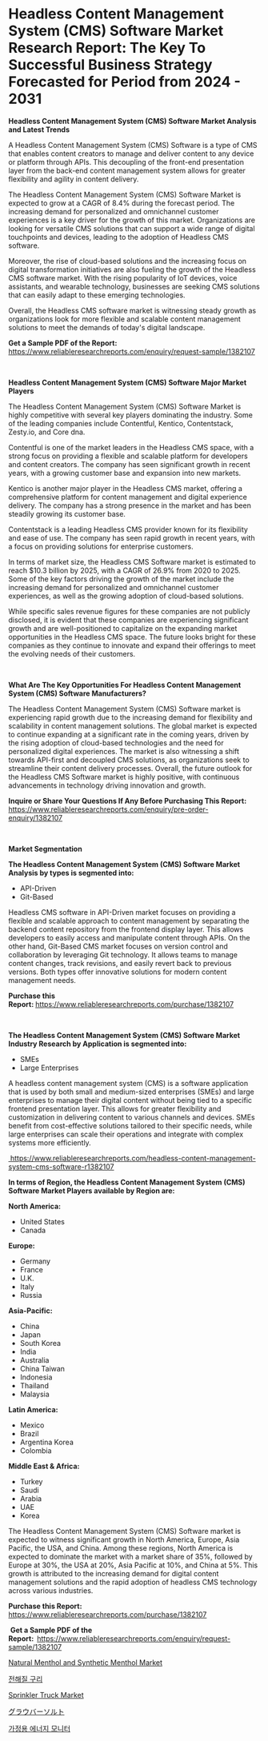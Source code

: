 <p><h1>Headless Content Management System (CMS) Software Market Research Report: The Key To Successful Business Strategy Forecasted for Period from 2024 - 2031</h1></p><p><strong>Headless Content Management System (CMS) Software Market Analysis and Latest Trends</strong></p>
<p><p>A Headless Content Management System (CMS) Software is a type of CMS that enables content creators to manage and deliver content to any device or platform through APIs. This decoupling of the front-end presentation layer from the back-end content management system allows for greater flexibility and agility in content delivery.</p><p>The Headless Content Management System (CMS) Software Market is expected to grow at a CAGR of 8.4% during the forecast period. The increasing demand for personalized and omnichannel customer experiences is a key driver for the growth of this market. Organizations are looking for versatile CMS solutions that can support a wide range of digital touchpoints and devices, leading to the adoption of Headless CMS software.</p><p>Moreover, the rise of cloud-based solutions and the increasing focus on digital transformation initiatives are also fueling the growth of the Headless CMS software market. With the rising popularity of IoT devices, voice assistants, and wearable technology, businesses are seeking CMS solutions that can easily adapt to these emerging technologies.</p><p>Overall, the Headless CMS software market is witnessing steady growth as organizations look for more flexible and scalable content management solutions to meet the demands of today's digital landscape.</p></p>
<p><strong>Get a Sample PDF of the Report:&nbsp;</strong> <a href="https://www.reliableresearchreports.com/enquiry/request-sample/1382107">https://www.reliableresearchreports.com/enquiry/request-sample/1382107</a></p>
<p>&nbsp;</p>
<p><strong>Headless Content Management System (CMS) Software Major Market Players</strong></p>
<p><p>The Headless Content Management System (CMS) Software Market is highly competitive with several key players dominating the industry. Some of the leading companies include Contentful, Kentico, Contentstack, Zesty.io, and Core dna. </p><p>Contentful is one of the market leaders in the Headless CMS space, with a strong focus on providing a flexible and scalable platform for developers and content creators. The company has seen significant growth in recent years, with a growing customer base and expansion into new markets.</p><p>Kentico is another major player in the Headless CMS market, offering a comprehensive platform for content management and digital experience delivery. The company has a strong presence in the market and has been steadily growing its customer base.</p><p>Contentstack is a leading Headless CMS provider known for its flexibility and ease of use. The company has seen rapid growth in recent years, with a focus on providing solutions for enterprise customers.</p><p>In terms of market size, the Headless CMS Software market is estimated to reach $10.3 billion by 2025, with a CAGR of 26.9% from 2020 to 2025. Some of the key factors driving the growth of the market include the increasing demand for personalized and omnichannel customer experiences, as well as the growing adoption of cloud-based solutions.</p><p>While specific sales revenue figures for these companies are not publicly disclosed, it is evident that these companies are experiencing significant growth and are well-positioned to capitalize on the expanding market opportunities in the Headless CMS space. The future looks bright for these companies as they continue to innovate and expand their offerings to meet the evolving needs of their customers.</p></p>
<p>&nbsp;</p>
<p><strong>What Are The Key Opportunities For Headless Content Management System (CMS) Software Manufacturers?</strong></p>
<p><p>The Headless Content Management System (CMS) Software market is experiencing rapid growth due to the increasing demand for flexibility and scalability in content management solutions. The global market is expected to continue expanding at a significant rate in the coming years, driven by the rising adoption of cloud-based technologies and the need for personalized digital experiences. The market is also witnessing a shift towards API-first and decoupled CMS solutions, as organizations seek to streamline their content delivery processes. Overall, the future outlook for the Headless CMS Software market is highly positive, with continuous advancements in technology driving innovation and growth.</p></p>
<p><strong>Inquire or Share Your Questions If Any Before Purchasing This Report:</strong> <a href="https://www.reliableresearchreports.com/enquiry/pre-order-enquiry/1382107">https://www.reliableresearchreports.com/enquiry/pre-order-enquiry/1382107</a></p>
<p>&nbsp;</p>
<p><strong>Market Segmentation</strong></p>
<p><strong>The Headless Content Management System (CMS) Software Market Analysis by types is segmented into:</strong></p>
<p><ul><li>API-Driven</li><li>Git-Based</li></ul></p>
<p><p>Headless CMS software in API-Driven market focuses on providing a flexible and scalable approach to content management by separating the backend content repository from the frontend display layer. This allows developers to easily access and manipulate content through APIs. On the other hand, Git-Based CMS market focuses on version control and collaboration by leveraging Git technology. It allows teams to manage content changes, track revisions, and easily revert back to previous versions. Both types offer innovative solutions for modern content management needs.</p></p>
<p><strong>Purchase this Report:&nbsp;</strong><a href="https://www.reliableresearchreports.com/purchase/1382107">https://www.reliableresearchreports.com/purchase/1382107</a></p>
<p>&nbsp;</p>
<p><strong>The Headless Content Management System (CMS) Software Market Industry Research by Application is segmented into:</strong></p>
<p><ul><li>SMEs</li><li>Large Enterprises</li></ul></p>
<p><p>A headless content management system (CMS) is a software application that is used by both small and medium-sized enterprises (SMEs) and large enterprises to manage their digital content without being tied to a specific frontend presentation layer. This allows for greater flexibility and customization in delivering content to various channels and devices. SMEs benefit from cost-effective solutions tailored to their specific needs, while large enterprises can scale their operations and integrate with complex systems more efficiently.</p></p>
<p><a href="https://www.reliableresearchreports.com/headless-content-management-system-cms-software-r1382107">&nbsp;https://www.reliableresearchreports.com/headless-content-management-system-cms-software-r1382107</a></p>
<p><strong>In terms of Region, the Headless Content Management System (CMS) Software Market Players available by Region are:</strong></p>
<p>
    <p> <strong> North America: </strong>
        <ul>
            <li>United States</li>
            <li>Canada</li>
        </ul>
        </p> 
    <p> <strong> Europe: </strong>
        <ul>
            <li>Germany</li>
            <li>France</li>
            <li>U.K.</li>
            <li>Italy</li>
            <li>Russia</li>
        </ul>
        </p> 
    <p> <strong> Asia-Pacific: </strong>
        <ul>
            <li>China</li>
            <li>Japan</li>
            <li>South Korea</li>
            <li>India</li>
            <li>Australia</li>
            <li>China Taiwan</li>
            <li>Indonesia</li>
            <li>Thailand</li>
            <li>Malaysia</li>
        </ul>
        </p> 
    <p> <strong> Latin America: </strong>
        <ul>
            <li>Mexico</li>
            <li>Brazil</li>
            <li>Argentina Korea</li>
            <li>Colombia</li>
        </ul>
        </p> 
    <p> <strong> Middle East & Africa: </strong>
        <ul>
            <li>Turkey</li>
            <li>Saudi</li>
            <li>Arabia</li>
            <li>UAE</li>
            <li>Korea</li>
        </ul>
    </p>
    </p>
<p><p>The Headless Content Management System (CMS) Software market is expected to witness significant growth in North America, Europe, Asia Pacific, the USA, and China. Among these regions, North America is expected to dominate the market with a market share of 35%, followed by Europe at 30%, the USA at 20%, Asia Pacific at 10%, and China at 5%. This growth is attributed to the increasing demand for digital content management solutions and the rapid adoption of headless CMS technology across various industries.</p></p>
<p><strong>Purchase this Report: </strong><a href="https://www.reliableresearchreports.com/purchase/1382107">https://www.reliableresearchreports.com/purchase/1382107</a></p>
<p>&nbsp;<strong>Get a Sample PDF of the Report:&nbsp;&nbsp;</strong><a href="https://www.reliableresearchreports.com/enquiry/request-sample/1382107">https://www.reliableresearchreports.com/enquiry/request-sample/1382107</a></p>
<p><strong></strong></p>
<p><p><a href="https://www.linkedin.com/pulse/natural-menthol-synthetic-market-research-report-unlocks-analysis-8v3bf">Natural Menthol and Synthetic Menthol Market</a></p><p><a href="https://github.com/raap8632/Market-Research-Report-List-1/blob/main/613631960686.md">전해질 구리</a></p><p><a href="https://www.linkedin.com/pulse/global-sprinkler-truck-market-types-applications-major-players-8do5e">Sprinkler Truck Market</a></p><p><a href="https://github.com/deonnorth8/Market-Research-Report-List-1/blob/main/175709561630.md">グラウバーソルト</a></p><p><a href="https://github.com/AlbertotDouglas44367/Market-Research-Report-List-1/blob/main/920651260687.md">가정용 에너지 모니터</a></p></p>